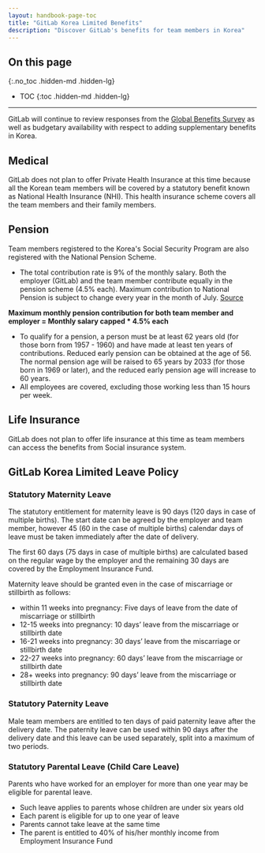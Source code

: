 ```yaml
---
layout: handbook-page-toc
title: "GitLab Korea Limited Benefits"
description: "Discover GitLab's benefits for team members in Korea"
---
```


## On this page
{:.no_toc .hidden-md .hidden-lg}

- TOC
{:toc .hidden-md .hidden-lg}

----

GitLab will continue to review responses from the [Global Benefits Survey](/handbook/total-rewards/benefits/benefits-survey/#global-benefits-survey) as well as budgetary availability with respect to adding supplementary benefits in Korea.

## Medical

GitLab does not plan to offer Private Health Insurance at this time because all the Korean team members will be covered by a statutory benefit known as National Health Insurance (NHI). This health insurance scheme covers all the team members and their family members.

## Pension

Team members registered to the Korea's Social Security Program are also registered with the National Pension Scheme. 

* The total contribution rate is 9% of the monthly salary. Both the employer (GitLab) and the team member contribute equally in the pension scheme (4.5% each). Maximum contribution to National Pension is subject to change every year in the month of July. [Source](https://www.nps.or.kr/jsppage/english/research/research_01.jsp)

**Maximum monthly pension contribution for both team member and employer = Monthly salary capped * 4.5% each**

* To qualify for a pension, a person must be at least 62 years old (for those born from 1957 - 1960) and have made at least ten years of contributions. Reduced early pension can be obtained at the age of 56. The normal pension age will be raised to 65 years by 2033 (for those born in 1969 or later), and the reduced early pension age will increase to 60 years. 
* All employees are covered, excluding those working less than 15 hours per week.

## Life Insurance

GitLab does not plan to offer life insurance at this time as team members can access the benefits from Social insurance system.

## GitLab Korea Limited Leave Policy

### Statutory Maternity Leave

The statutory entitlement for maternity leave is 90 days (120 days in case of multiple births). The start date can be agreed by the employer and team member, however 45 (60 in the case of multiple births) calendar days of leave must be taken immediately after the date of delivery. 

The first 60 days (75 days in case of multiple births) are calculated based on the regular wage by the employer and the remaining 30 days are covered by the Employment Insurance Fund. 

Maternity leave should be granted even in the case of miscarriage or stillbirth as follows: 
* within 11 weeks into pregnancy: Five days of leave from the date of miscarriage or stillbirth 
* 12-15 weeks into pregnancy: 10 days’ leave from the miscarriage or stillbirth date 
* 16-21 weeks into pregnancy: 30 days’ leave from the miscarriage or stillbirth date 
* 22-27 weeks into pregnancy: 60 days’ leave from the miscarriage or stillbirth date 
* 28+ weeks into pregnancy: 90 days’ leave from the miscarriage or stillbirth date

### Statutory Paternity Leave

Male team members are entitled to ten days of paid paternity leave after the delivery date. The paternity leave can be used within 90 days after the delivery date and this leave can be used separately, split into a maximum of two periods. 

### Statutory Parental Leave (Child Care Leave)

Parents who have worked for an employer for more than one year may be eligible for parental leave. 
* Such leave applies to parents whose children are under six years old 
* Each parent is eligible for up to one year of leave 
* Parents cannot take leave at the same time 
* The parent is entitled to 40% of his/her monthly income from Employment Insurance Fund






